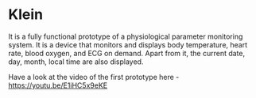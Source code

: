 # Klein
It is a fully functional prototype of a physiological parameter monitoring system. It is a device that monitors and displays body temperature, heart rate, blood oxygen, and ECG on demand. Apart from it, the current date, day, month, local time are also displayed. 

Have a look at the video of the first prototype here - 
https://youtu.be/E1iHC5x9eKE
